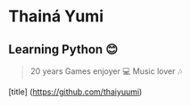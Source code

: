 # **Thainá Yumi**
## Learning Python :blush:
> 20 years
> Games enjoyer :computer:
> Music lover :notes:

[title] (https://github.com/thaiyuumi)